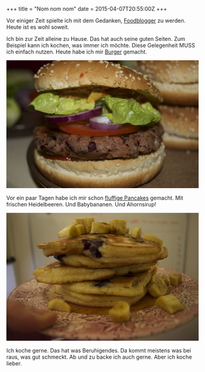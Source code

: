 +++
title = "Nom nom nom"
date = 2015-04-07T20:55:00Z
+++

Vor einiger Zeit spielte ich mit dem Gedanken, [Foodblogger](http://blog.bullenscheisse.de/oder-foodblogger/) zu werden. Heute ist es wohl soweit.

Ich bin zur Zeit alleine zu Hause. Das hat auch seine guten Seiten. Zum Beispiel kann ich kochen, was immer ich möchte. Diese Gelegenheit MUSS ich einfach nutzen. Heute habe ich mir [Burger](http://www.chefkoch.de/rezepte/2175571349333216/Vegetarische-Burger.html) gemacht.

![Lecker lecker Burger](/img/IMG_21.jpg)

Vor ein paar Tagen habe ich mir schon [fluffige Pancakes](http://munchies.vice.com/de/recipes/fluffige-pancakes) gemacht. Mit frischen Heidelbeeren. Und Babybananen. Und Ahornsirup!

![Lecker lecker Pancakes](/img/IMG_22.jpg)

Ich koche gerne. Das hat was Beruhigendes. Da kommt meistens was bei raus, was gut schmeckt. Ab und zu backe ich auch gerne. Aber ich koche lieber.
